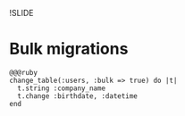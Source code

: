 !SLIDE

# Bulk migrations #
    
    @@@ruby
    change_table(:users, :bulk => true) do |t|
      t.string :company_name
      t.change :birthdate, :datetime
    end